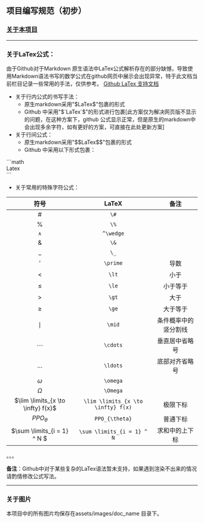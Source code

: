 <!--
 * @Author: zh2nlp 17888822698@163.com
 * @Date: 2023-06-05 09:55:36
 * @LastEditors: zh2nlp 17888822698@163.com
 * @LastEditTime: 2023-06-05 10:46:47
 * @FilePath: \ChatGPT_principle_fine-tuning_code_paper\To_Contributors.md
 * @Description: 这是默认设置,请设置`customMade`, 打开koroFileHeader查看配置 进行设置: https://github.com/OBKoro1/koro1FileHeader/wiki/%E9%85%8D%E7%BD%AE
-->
## 项目编写规范（初步）

### [关于本项目](README.md)

---
### 关于LaTex公式：
由于Github对于Markdown 原生语法中LaTex公式解析存在的部分缺憾，导致使用Markdown语法书写的数学公式在github网页中展示会出现异常，特于此文档当前栏目记录一些常用的手法，仅供参考。
[Github LaTex 支持文档](https://docs.github.com/zh/get-started/writing-on-github/working-with-advanced-formatting/writing-mathematical-expressions)
* 关于行内公式的书写手法：
  * 原生markdown采用"\$LaTex\$"包裹的形式
  * Github 中采用"\$\`LaTex\`\$"的形式进行包裹[此方案仅为解决网页版不显示的问题，在这种方案下，github 公式显示正常，但是原生的markdown中会出现多余字符，如有更好的方案，可直接在此处更新方案]
* 关于行间公式：
  * 原生markdown采用"\$\$LaTex\$\$"包裹的形式
  * Github 中采用以下形式包裹：
 <div>
 <p>
 ```math<br/>
  Latex<br/>
 ```<br/>
 </p>
</div>

* 关于常用的特殊字符公式：

|  符号     |   LaTeX   |    备注   | 
| :-----:   | :-------: |  :-------: | 
|   $`\#`$    |   `\#`    |             |
|   $`\%`$    |   `\%`    |             |
| $`^\wedge`$ | `^\wedge` |             |
|   $`\&`$    |   `\&`    |             |
|   $`\_`$    |   `\_`    |             |
|   $`\prime`$    |   `\prime`    |  导数           |
|   $`\lt`$    |   `\lt`    |  小于           |
|   $`\le`$    |   `\le`    |  小于等于           |
|   $`\gt`$    |   `\gt`    |  大于           |
|   $`\ge`$    |   `\ge`    |  大于等于           |
|   $`\mid`$    |   `\mid`    |  条件概率中的竖分割线           |
|   $`\cdots`$    |   `\cdots`    |  垂直居中省略号           |
|   $`\ldots`$    |   `\ldots`    |  底部对齐省略号           |
|   $`\omega`$    |   `\omega`    |             |
|   $`\Omega`$    |   `\Omega`    |             |
|   $`\lim \limits_{x \to \infty} f(x)`$    |   `\lim \limits_{x \to \infty} f(x)`    |      极限下标       |
|   $`PPO _{\theta} `$    |   `PPO_{\theta}`    |      普通下标       |
|   $`\sum \limits_{i = 1} ^ N `$    |   `\sum \limits_{i = 1} ^ N`    |      求和中的上下标       |
。。。


**备注**：Github中对于某些复杂的LaTex语法暂未支持，如果遇到渲染不出来的情况请酌情修改公式写法。

---

### 关于图片
本项目中的所有图片均保存在assets/images/doc_name 目录下。